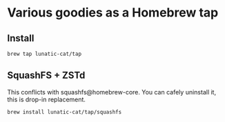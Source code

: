 # Various goodies as a Homebrew tap

## Install

```bash
brew tap lunatic-cat/tap
```

## SquashFS + ZSTd

This conflicts with squashfs@homebrew-core. 
You can cafely uninstall it, this is drop-in replacement.

```bash
brew install lunatic-cat/tap/squashfs
```
